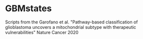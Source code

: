 # GBMstates
Scripts from the Garofano et al. "Pathway-based classification of glioblastoma uncovers a mitochondrial subtype with therapeutic vulnerabilities" Nature Cancer 2020

